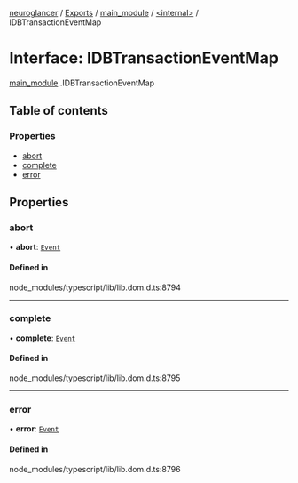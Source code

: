 [neuroglancer](../README.md) / [Exports](../modules.md) / [main\_module](../modules/main_module.md) / [<internal\>](../modules/main_module._internal_.md) / IDBTransactionEventMap

# Interface: IDBTransactionEventMap

[main_module](../modules/main_module.md).[<internal>](../modules/main_module._internal_.md).IDBTransactionEventMap

## Table of contents

### Properties

- [abort](main_module._internal_.IDBTransactionEventMap.md#abort)
- [complete](main_module._internal_.IDBTransactionEventMap.md#complete)
- [error](main_module._internal_.IDBTransactionEventMap.md#error)

## Properties

### abort

• **abort**: [`Event`](../modules/main_module._internal_.md#event)

#### Defined in

node_modules/typescript/lib/lib.dom.d.ts:8794

___

### complete

• **complete**: [`Event`](../modules/main_module._internal_.md#event)

#### Defined in

node_modules/typescript/lib/lib.dom.d.ts:8795

___

### error

• **error**: [`Event`](../modules/main_module._internal_.md#event)

#### Defined in

node_modules/typescript/lib/lib.dom.d.ts:8796

